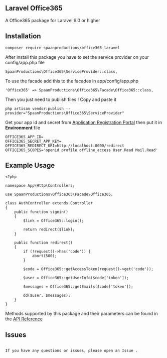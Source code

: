 ## Laravel Office365

A Office365 package for Laravel 9.0 or higher
 
## Installation

````
composer require spaanproductions/office365-laravel
````
After install this package you have to set the service provider on your config/app.php file

````
SpaanProductions\Office365\ServiceProvider::class,
````

To use the facade add this to the facades in app/config/app.php
````
'Office365' => SpaanProductions\Office365\Facade\Office365::class,
````
Then you just need to publish files ! Copy and paste it

````
php artisan vendor:publish --provider="SpaanProductions\Office365\ServiceProvider"
````

Get your app id and secret from [Application Registration Portal](https://apps.dev.microsoft.com) then put it in **Environment** file

````
OFFICE365_APP_ID=
OFFICE365_SECRET_APP_KEY=
OFFICE365_REDIRECT_URI=http://localhost:8000/redirect
OFFICE365_SCOPES='openid profile offline_access User.Read Mail.Read'
````

## Example Usage
````
<?php

namespace App\Http\Controllers;

use SpaanProductions\Office365\Facade\Office365;

class AuthController extends Controller
{
    public function signin()
    {
        $link = Office365::login();

        return redirect($link);
    }

    public function redirect()
    {
        if (!request()->has('code')) {
            abort(500);
        }

        $code = Office365::getAccessToken(request()->get('code'));

        $user = Office365::getUserInfo($code['token']);

        $messages = Office365::getEmails($code['token']);

        dd($user, $messages);
    }
}
 ````
Methods supported by this package and their parameters can be found in the [API Reference](https://docs.microsoft.com/en-us/outlook/rest/php-tutorial) 
## Issues

````

If you have any questions or issues, please open an Issue .
